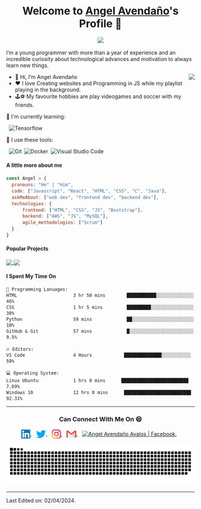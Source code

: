 <p align="center">
  <h1 align="center">Welcome to <a href="https://github.com/kaquka">Angel Avendaño</a>'s Profile 👋</h1>
</p>
<p align="center">
  <a align="center" href="https://github.com/DenverCoder1/readme-typing-svg"><img src="https://readme-typing-svg.herokuapp.com?&font=IBM+Plex+Sans&color=FFFFFF&size=25&lines=Welcome+to+my+GitHub+Profile!;I'm+a+Full+Stack+developer;I'm+a+competitive+programmer" /></a>
</p>
<p>I’m a young programmer with more than a year of experience and an incredible curiosity about technological advances and motivation to always learn new things.</p>
<img align="right" src="https://media.giphy.com/media/M9gbBd9nbDrOTu1Mqx/giphy.gif">
<ul>
  <li>👋 Hi, I’m Angel Avendaño</li>
  <li>❤️ I love Creating websites and Programming in JS while my playlist playing in the background.</li>
  <li>🕹️⚽ My favourite hobbies are play videogames and soccer with my friends.</li>
  <!--<li>🧐 Portfolio Website, https://mrbluebird2.github.io</li>-->
</ul>

🌱 I'm currently learning:

&ensp;![Tensorflow](https://img.shields.io/badge/-Tensorflow-000000?style=flat-square&logo=Tensorflow)

:rocket: I use these tools:

&ensp;![Git](https://img.shields.io/badge/-Git-3E2C00?style=flat-square&logo=Git)&ensp;![Docker](https://img.shields.io/badge/-Docker-384D54?style=flat-square&logo=Docker)&ensp;![Visual Studio Code](https://img.shields.io/badge/-VsCode-2C2C32?style=flat-square&logo=visual-studio-code&logoColor=0078D7)

#### A little more about me
```javascript
const Angel = {
  pronouns: "He" | "Him",
  code: ["Javascript", "React", "HTML", "CSS", "C", "Java"],
  askMeAbout: ["web dev", "frontend dev", "backend dev"],
  technologies: {
      frontend: ["HTML", "CSS", "JS", "Bootstrap"],
      backend: ["AWS", "JS", "MySQL"],
      agile_methodologies: ["Scrum"]
  }
}
```
#### Popular Projects
<a href="https://github.com/kaquka/conektaBUAP">
  <!-- Change the `github-readme-stats.anuraghazra1.vercel.app` to `github-readme-stats.vercel.app`  -->
  <img align="center" src="https://github-readme-stats.vercel.app/api/pin/?username=kaquka&repo=conektaBUAP&theme=onedark" />
</a>    
<a href="https://github.com/kaquka/battleshipProject">
  <!-- Change the `github-readme-stats.anuraghazra1.vercel.app` to `github-readme-stats.vercel.app`  -->
  <img align="center" src="https://github-readme-stats.vercel.app/api/pin/?username=kaquka&repo=battleshipProject&theme=onedark"/>
</a>

#### I Spent My Time On
```text
💬 Programming Lanuages:
HTML                     3 hr 50 mins        ███████████░░░░░░░░░░░░░░   46% 
CSS                      1 hr 5 mins         █████████░░░░░░░░░░░░░░░░   30% 
Python                   59 mins             ██░░░░░░░░░░░░░░░░░░░░░░░   10% 
GitHub & Git             57 mins             █░░░░░░░░░░░░░░░░░░░░░░░░   9.5%

🔥 Editors:
VS Code                  4 Hours            ██████████████░░░░░░░░░░░   50% 

💻 Operating System:
Linux Ubuntu             1 hrs 0 mins      █████████████████████████   7.69%
Windows 10               12 hrs 0 mins      █████████████████████████   92.31%
```
------
<div align="center">
  <h3><b>Can Connect With Me On 😄 </b></h3>
</div>
<p align="center">
<a href="http://www.linkedin.com/in/angel-avenda%C3%B1o64a2bb239" target="_blank">
  <img align="center" alt="Angel Avendaño Avalos | Linkedin" width="24px" src="https://github.com/SatYu26/SatYu26/blob/master/Assets/Linkedin.svg" />
</a> &nbsp;&nbsp;
<a href="https://x.com/qwerty_078" target="_blank">
  <img align="center" alt="Angel Avendaño | Twitter" width="26px" src="https://github.com/SatYu26/SatYu26/blob/master/Assets/Twitter.svg" />
</a> &nbsp;&nbsp;
<a href="https://www.instagram.com/fkk.av/" target="_blank">
  <img align="center" alt="Angel Avendaño | Instagram" width="24px" src="https://github.com/SatYu26/SatYu26/blob/master/Assets/Instagram.svg" />
</a> &nbsp;&nbsp;
<a href="mailto:avalos_luisangel@hotmail.com" >
  <img align="center" alt="Angel Avendaño Avalos | Gmail" width="26px" src="https://github.com/SatYu26/SatYu26/blob/master/Assets/Gmail.svg" />
</a> &nbsp;&nbsp;
<a href="https://www.facebook.com/angel.avalos.332/">
    <img align="center" alt="Angel Avendaño Avalos | Facebook" width="24px" src="https://upload.wikimedia.org/wikipedia/en/thumb/0/04/Facebook_f_logo_%282021%29.svg/100px-Facebook_f_logo_%282021%29.svg.png" />
</a> &nbsp;&nbsp;
<p>

<p align="center">
  <img src="https://github.com/DHANOLA/DHANOLA/raw/output/github-contribution-grid-snake.svg" alt="snake"></center>
</p>

------
Last Edited on: 02/04/2024.
